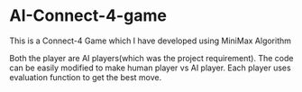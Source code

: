 # AI-Connect-4-game
This is a Connect-4 Game which I have developed using MiniMax Algorithm

Both the player are AI players(which was the project requirement). The code can be easily modified to make human player vs AI player. Each player uses evaluation function to get the best move. 
